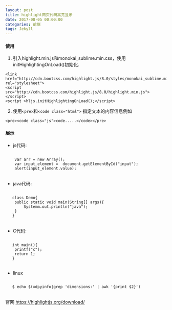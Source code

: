 ```yaml
---
layout: post
title: highlight网页代码高亮显示
date: 2017-08-05 00:00:00
categories: 前端
tags: Jekyll
---
```


#### 使用

1. 引入highlight.min.js和monokai_sublime.min.css，使用initHighlightingOnLoad()初始化.

```
<link href="http://cdn.bootcss.com/highlight.js/8.0/styles/monokai_sublime.min.css" rel="stylesheet">
<script src="http://cdn.bootcss.com/highlight.js/8.0/highlight.min.js"></script>
<script >hljs.initHighlightingOnLoad();</script>    
```

2. 使用`<pre>`和`<code class="html">` 指定文本的内容信息例如

`<pre><code class="js">code.....</code></pre>`

#### 展示

* js代码:

<pre>
<code class="js">
    var arr = new Array();
    var input_element =  document.getElementById("input");
    alert(input_element.value);
</code>
</pre>

* java代码:

<pre>
<code class="java">
   class Demo{
    public static void main(String[] args){
        Systemm.out.println("java");
    }
   }
</code>
</pre>

* C代码:

<pre>
<code class="c">
   int main(){
    printf("c");
    return 1;
   }
</code>
</pre>

* linux

<pre>
<code class="linux">
   $ echo $(xdpyinfo|grep 'dimensions:' | awk '{print $2}')
</code>
</pre>

官网 https://highlightjs.org/download/